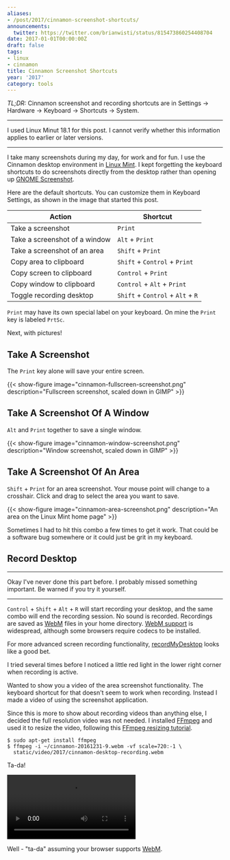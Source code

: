 ```yaml
---
aliases:
- /post/2017/cinnamon-screenshot-shortcuts/
announcements:
  twitter: https://twitter.com/brianwisti/status/815473860254408704
date: 2017-01-01T00:00:00Z
draft: false
tags:
- linux
- cinnamon
title: Cinnamon Screenshot Shortcuts
year: '2017'
category: tools
---
```


*TL;DR:* Cinnamon screenshot and recording shortcuts are in Settings -> Hardware -> Keyboard -> Shortcuts ->
System.
<!-- TEASER_END -->

****

I used Linux Minut 18.1 for this post. I cannot verify whether this information applies to earlier or
later versions.

****

I take many screenshots during my day, for work and for fun. I use the Cinnamon desktop environment in [Linux
Mint][]. I kept forgetting the keyboard shortcuts to do screenshots directly from the desktop rather than
opening up [GNOME Screenshot][].

[GNOME Screenshot]: https://help.gnome.org/users/gnome-help/stable/screen-shot-record.html.en
[Linux Mint]: https://linuxmint.com/

Here are the default shortcuts. You can customize them in Keyboard Settings, as shown in the image that started this post.

Action                        | Shortcut
------------------------------|--------------------------
Take a screenshot             | `Print`
Take a screenshot of a window | `Alt` + `Print`
Take a screenshot of an area  | `Shift` + `Print`
Copy area to clipboard        | `Shift` + `Control` + `Print`
Copy screen to clipboard      | `Control` + `Print`
Copy window to clipboard      | `Control` + `Alt` + `Print`
Toggle recording desktop      | `Shift` + `Control` + `Alt` + `R`

`Print` may have its own special label on your keyboard. On mine the `Print` key is labeled `PrtSc`.

Next, with pictures!

## Take A Screenshot

The `Print` key alone will save your entire screen.

{{< show-figure image="cinnamon-fullscreen-screenshot.png"
  description="Fullscreen screenshot, scaled down in GIMP" >}}

## Take A Screenshot Of A Window

`Alt` and `Print` together to save a single window.

{{< show-figure image="cinnamon-window-screenshot.png"
  description="Window screenshot, scaled down in GIMP" >}}

## Take A Screenshot Of An Area

`Shift` + `Print` for an area screenshot. Your mouse point will change to a crosshair. Click and drag to
select the area you want to save.

{{< show-figure image="cinnamon-area-screenshot.png"
  description="An area on the Linux Mint home page" >}}

Sometimes I had to hit this combo a few times to get it work. That could be a software bug somewhere or it
could just be grit in my keyboard.

## Record Desktop

****

Okay I've never done this part before. I probably missed something important. Be warned if you try it
yourself.

****

`Control` + `Shift` + `Alt` + `R` will start recording your desktop, and the same combo will end the recording
session. No sound is recorded. Recordings are saved as [WebM][] files in your home directory. [WebM support][] is
widespread, although some browsers require codecs to be installed.

[WebM]: http://www.webmproject.org/
[WebM support]: http://caniuse.com/#feat=webm


For more advanced screen recording functionality, [recordMyDesktop][] looks like a good bet.

[recordMyDesktop]: http://recordmydesktop.sourceforge.net/about.php

I tried several times before I noticed a little red light in the lower right corner when recording is
active. 

Wanted to show you a video of the area screenshot functionality. The keyboard shortcut for that doesn't seem
to work when recording. Instead I made a video of using the screenshot application.

Since this is more to show about recording videos than anything else, I decided the full resolution video was
not needed. I installed [FFmpeg][] and used it to resize the video, following this [FFmpeg resizing
tutorial][].

[FFmpeg]: http://ffmpeg.org/
[FFmpeg resizing tutorial]: https://trac.ffmpeg.org/wiki/Scaling%20(resizing)%20with%20ffmpeg

```console
$ sudo apt-get install ffmpeg
$ ffmpeg -i ~/cinnamon-20161231-9.webm -vf scale=720:-1 \
  static/video/2017/cinnamon-desktop-recording.webm
```

Ta-da!

<video src="/video/2017/cinnamon-desktop-recording.webm" controls>
</video>

Well - "ta-da" assuming your browser supports [WebM][].

